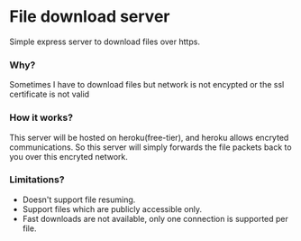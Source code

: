 # File download server

Simple express server to download files over https.

### Why?

Sometimes I have to download files but network is not encypted or the ssl certificate is not valid

### How it works?

This server will be hosted on heroku(free-tier), and heroku allows encryted communications.
So this server will simply forwards the file packets back to you over this encryted network.

### Limitations?

* Doesn't support file resuming.
* Support files which are publicly accessible only.
* Fast downloads are not available, only one connection is supported per file.
